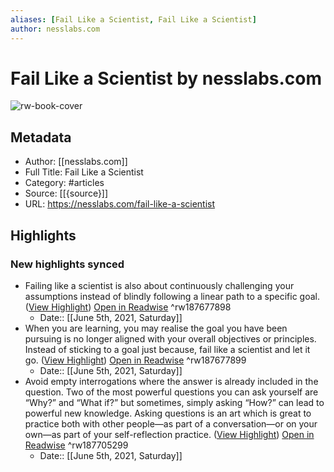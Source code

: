 ```yaml
---
aliases: [Fail Like a Scientist, Fail Like a Scientist]
author: nesslabs.com
---
```

# Fail Like a Scientist by nesslabs.com

![rw-book-cover](https://readwise-assets.s3.amazonaws.com/static/images/article4.6bc1851654a0.png)

## Metadata
- Author: [[nesslabs.com]]
- Full Title: Fail Like a Scientist
- Category: #articles
- Source: [[{source}]]
- URL: https://nesslabs.com/fail-like-a-scientist

## Highlights
### New highlights synced
- Failing like a scientist is also about continuously challenging your assumptions instead of blindly following a linear path to a specific goal. ([View Highlight](https://instapaper.com/read/1417536882/16591682)) [Open in Readwise](https://readwise.io/open/187677898) ^rw187677898
    - Date:: [[June 5th, 2021, Saturday]]
- When you are learning, you may realise the goal you have been pursuing is no longer aligned with your overall objectives or principles. Instead of sticking to a goal just because, fail like a scientist and let it go. ([View Highlight](https://instapaper.com/read/1417536882/16591685)) [Open in Readwise](https://readwise.io/open/187677899) ^rw187677899
    - Date:: [[June 5th, 2021, Saturday]]
- Avoid empty interrogations where the answer is already included in the question. Two of the most powerful questions you can ask yourself are “Why?” and “What if?” but sometimes, simply asking “How?” can lead to powerful new knowledge. Asking questions is an art which is great to practice both with other people—as part of a conversation—or on your own—as part of your self-reflection practice. ([View Highlight](https://instapaper.com/read/1417536882/16592803)) [Open in Readwise](https://readwise.io/open/187705299) ^rw187705299
    - Date:: [[June 5th, 2021, Saturday]]
